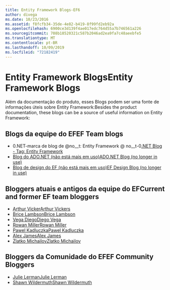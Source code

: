```yaml
---
title: Entity Framework Blogs-EF6
author: divega
ms.date: 10/23/2016
ms.assetid: f8fcfb34-35de-4e82-b419-8f99fd2eb92a
ms.openlocfilehash: 6900ce3d139f4ae017edc764d55a7b746561a226
ms.sourcegitcommit: 708b18520321c587b2046ad2ea9fa7c48aeebfe5
ms.translationtype: MT
ms.contentlocale: pt-BR
ms.lasthandoff: 10/09/2019
ms.locfileid: "72182419"
---
```

# <a name="entity-framework-blogs"></a><span data-ttu-id="22078-102">Entity Framework Blogs</span><span class="sxs-lookup"><span data-stu-id="22078-102">Entity Framework Blogs</span></span>
<span data-ttu-id="22078-103">Além da documentação do produto, esses Blogs podem ser uma fonte de informações úteis sobre Entity Framework:</span><span class="sxs-lookup"><span data-stu-id="22078-103">Besides the product documentation, these blogs can be a source of useful information on Entity Framework:</span></span>

## <a name="ef-team-blogs"></a><span data-ttu-id="22078-104">Blogs da equipe do EF</span><span class="sxs-lookup"><span data-stu-id="22078-104">EF Team blogs</span></span>

- <span data-ttu-id="22078-105">0\.NET-marca de blog de @no__t: Entity Framework @ no__t-0</span><span class="sxs-lookup"><span data-stu-id="22078-105">[.NET Blog - Tag: Entity Framework](https://blogs.msdn.microsoft.com/dotnet/tag/entity-framework/)</span></span>
- [<span data-ttu-id="22078-106">Blog do ADO.NET (não está mais em uso)</span><span class="sxs-lookup"><span data-stu-id="22078-106">ADO.NET Blog (no longer in use)</span></span>](https://blogs.msdn.microsoft.com/adonet/)
- [<span data-ttu-id="22078-107">Blog de design do EF (não está mais em uso)</span><span class="sxs-lookup"><span data-stu-id="22078-107">EF Design Blog (no longer in use)</span></span>](https://blogs.msdn.microsoft.com/efdesign/)

## <a name="current-and-former-ef-team-bloggers"></a><span data-ttu-id="22078-108">Bloggers atuais e antigos da equipe do EF</span><span class="sxs-lookup"><span data-stu-id="22078-108">Current and former EF team bloggers</span></span>

- [<span data-ttu-id="22078-109">Arthur Vicker</span><span class="sxs-lookup"><span data-stu-id="22078-109">Arthur Vickers</span></span>](https://blog.oneunicorn.com/tag/entity-framework/)
- [<span data-ttu-id="22078-110">Brice Lambson</span><span class="sxs-lookup"><span data-stu-id="22078-110">Brice Lambson</span></span>](https://www.bricelam.net/)
- [<span data-ttu-id="22078-111">Vega Diego</span><span class="sxs-lookup"><span data-stu-id="22078-111">Diego Vega</span></span>](https://blogs.msdn.microsoft.com/diego/)
- [<span data-ttu-id="22078-112">Rowan Miller</span><span class="sxs-lookup"><span data-stu-id="22078-112">Rowan Miller</span></span>](https://romiller.com/category/entity-framework/)
- [<span data-ttu-id="22078-113">Pawel Kadluczka</span><span class="sxs-lookup"><span data-stu-id="22078-113">Pawel Kadluczka</span></span>](https://blog.3d-logic.com/category/entity-framework/)
- [<span data-ttu-id="22078-114">Alex James</span><span class="sxs-lookup"><span data-stu-id="22078-114">Alex James</span></span>](https://blogs.msdn.microsoft.com/alexj/tag/entity-framework/)
- [<span data-ttu-id="22078-115">Zlatko Michailov</span><span class="sxs-lookup"><span data-stu-id="22078-115">Zlatko Michailov</span></span>](https://blogs.msdn.microsoft.com/esql/tag/entity-framework/)

## <a name="ef-community-bloggers"></a><span data-ttu-id="22078-116">Bloggers da Comunidade do EF</span><span class="sxs-lookup"><span data-stu-id="22078-116">EF Community Bloggers</span></span>

- [<span data-ttu-id="22078-117">Julie Lerman</span><span class="sxs-lookup"><span data-stu-id="22078-117">Julie Lerman</span></span>](https://thedatafarm.com/blog/)  
- [<span data-ttu-id="22078-118">Shawn Wildermuth</span><span class="sxs-lookup"><span data-stu-id="22078-118">Shawn Wildermuth</span></span>](https://wildermuth.com/Tag/%20Entity%20Framework)  
